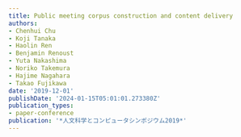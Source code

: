```yaml
---
title: Public meeting corpus construction and content delivery
authors:
- Chenhui Chu
- Koji Tanaka
- Haolin Ren
- Benjamin Renoust
- Yuta Nakashima
- Noriko Takemura
- Hajime Nagahara
- Takao Fujikawa
date: '2019-12-01'
publishDate: '2024-01-15T05:01:01.273380Z'
publication_types:
- paper-conference
publication: '*人文科学とコンピュータシンポジウム2019*'
---
```

